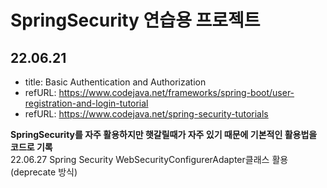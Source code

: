 # SpringSecurity 연습용 프로젝트
## 22.06.21
- title: Basic Authentication and Authorization
- refURL: https://www.codejava.net/frameworks/spring-boot/user-registration-and-login-tutorial
- refURL: https://www.codejava.net/spring-security-tutorials

<b>SpringSecurity를 자주 활용하지만 햇갈릴때가 자주 있기 때문에 기본적인 활용법을 코드로 기록</b>  
22.06.27 Spring Security WebSecurityConfigurerAdapter클래스 활용(deprecate 방식)
